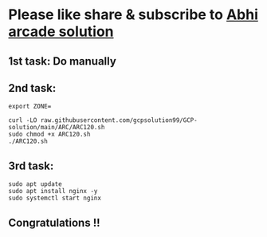# Please like share & subscribe to [Abhi arcade solution](http://www.youtube.com/@Abhi_Arcade_Solution)

## 1st task: Do manually

## 2nd task:

```
export ZONE=
```
```
curl -LO raw.githubusercontent.com/gcpsolution99/GCP-solution/main/ARC/ARC120.sh
sudo chmod +x ARC120.sh
./ARC120.sh
```

## 3rd task:

```
sudo apt update
sudo apt install nginx -y
sudo systemctl start nginx
```

## Congratulations !!
